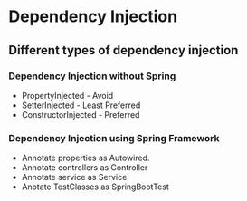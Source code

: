 # Dependency Injection

## Different types of dependency injection

### Dependency Injection without Spring
- PropertyInjected - Avoid
- SetterInjected - Least Preferred
- ConstructorInjected - Preferred


### Dependency Injection using Spring Framework
- Annotate properties as Autowired.
- Annotate controllers as Controller
- Annotate service as Service
- Anotate TestClasses as SpringBootTest
